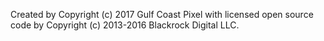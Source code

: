 Created by Copyright (c) 2017 Gulf Coast Pixel with licensed open source code by Copyright (c) 2013-2016 Blackrock Digital LLC.